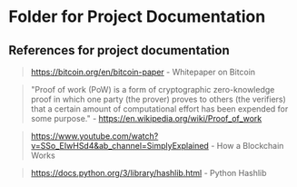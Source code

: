 # Folder for Project Documentation

## References for project documentation

> https://bitcoin.org/en/bitcoin-paper - Whitepaper on Bitcoin

> "Proof of work (PoW) is a form of cryptographic zero-knowledge proof in which one party (the prover) proves to others (the verifiers) that a certain amount of computational effort has been expended for some purpose." - https://en.wikipedia.org/wiki/Proof_of_work

> https://www.youtube.com/watch?v=SSo_EIwHSd4&ab_channel=SimplyExplained - How a Blockchain Works

> https://docs.python.org/3/library/hashlib.html - Python Hashlib
